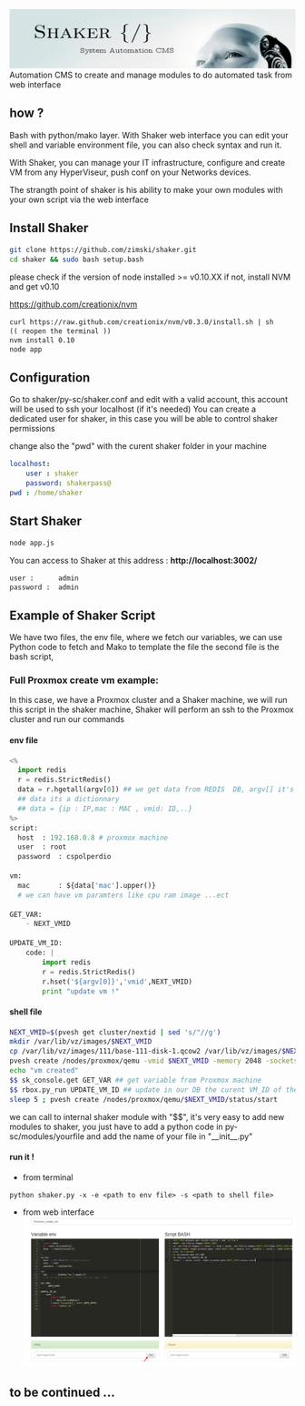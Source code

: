 ![alt tag](https://github.com/zimski/shaker/raw/master/public/images/sk1.png)
Automation CMS to create and manage modules to do automated task from web interface

## how ?
Bash with python/mako layer.
With Shaker web interface you can edit your shell and variable environment file, you can also check syntax and run it.

With Shaker, you can manage your IT infrastructure, configure and create VM from any HyperViseur,
push conf on your Networks devices.

The strangth point of shaker is his ability to make your own modules with your own script via the web interface


## Install Shaker

```bash
git clone https://github.com/zimski/shaker.git
cd shaker && sudo bash setup.bash
``` 
please check if the version of node installed >= v0.10.XX
if not, install NVM and get v0.10

https://github.com/creationix/nvm

```
curl https://raw.github.com/creationix/nvm/v0.3.0/install.sh | sh
(( reopen the terminal ))
nvm install 0.10
node app

```
## Configuration

Go to shaker/py-sc/shaker.conf and edit with a valid account, this account will be used to ssh your localhost (if it's needed)
You can create a dedicated user for shaker, in this case you will be able to control shaker permissions

change also the "pwd" with the curent shaker folder in your machine

```yaml
localhost:
    user : shaker
    password: shakerpass@
pwd : /home/shaker
```

## Start Shaker

```bash
node app.js
```
You can access to Shaker at this address : __http://localhost:3002/__
```
user :      admin
password :  admin
```
## Example of Shaker Script
We have two files, the env file, where we fetch our variables, we can use Python code to fetch and Mako to template the file
the second file is the bash script,

### Full Proxmox create vm example:
In this case, we have a Proxmox cluster and a Shaker machine, we will run this script in the shaker machine,
Shaker will perform an ssh to the Proxmox cluster and run our commands
#### env file
```python
<%
  import redis
  r = redis.StrictRedis()
  data = r.hgetall(argv[0]) ## we get data from REDIS  DB, argv[] it's shaker parameters
  ## data its a dictionnary
  ## data = {ip : IP,mac : MAC , vmid: ID,..}
%>
script:
  host  : 192.168.0.8 # proxmox machine
  user  : root
  password  : cspolperdio

vm:
  mac       : ${data['mac'].upper()}
  # we can have vm paramters like cpu ram image ...ect

GET_VAR:
    - NEXT_VMID

UPDATE_VM_ID:
    code: |
        import redis
        r = redis.StrictRedis()
        r.hset('${argv[0]}','vmid',NEXT_VMID)
        print "update vm !"
```
#### shell file
```bash
NEXT_VMID=$(pvesh get cluster/nextid | sed 's/"//g')
mkdir /var/lib/vz/images/$NEXT_VMID
cp /var/lib/vz/images/111/base-111-disk-1.qcow2 /var/lib/vz/images/$NEXT_VMID/base-$NEXT_VMID-disk-1.qcow2
pvesh create /nodes/proxmox/qemu -vmid $NEXT_VMID -memory 2048 -sockets 1 -cores 2 -net0 e1000=${env['vm']['mac']},bridge=vmbr0 -ide0=local:$NEXT_VMID/base-$NEXT_VMID-disk-1.qcow2
echo "vm created"
$$ sk_console.get GET_VAR ## get variable from Proxmox machine
$$ rbox.py_run UPDATE_VM_ID ## update in our DB the curent VM_ID of the virtual machine
sleep 5 ; pvesh create /nodes/proxmox/qemu/$NEXT_VMID/status/start
```
we can call to internal shaker module with "$$", it's very easy to add new modules to shaker, you just have to add a python code in py-sc/modules/yourfile and add the name of your file in "\_\_init__.py"
#### run it !
+ from terminal
```
python shaker.py -x -e <path to env file> -s <path to shell file>
```
+ from web interface
![alt tag](https://github.com/zimski/shaker/raw/master/public/images/sk_run.png)


## to be continued ...
